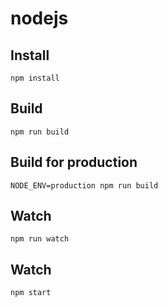 # nodejs

## Install

    npm install

## Build

    npm run build

## Build for production

    NODE_ENV=production npm run build

## Watch

    npm run watch

## Watch

    npm start